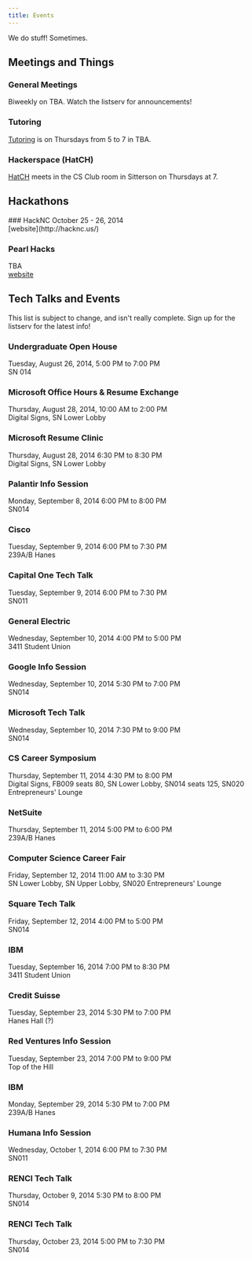 ```yaml
---
title: Events
---
```


We do stuff! Sometimes.

<section markdown="1" id="events">

Meetings and Things
-----------
<div class="group" markdown="1">

### General Meetings
Biweekly on TBA. Watch the listserv for announcements!

### Tutoring
[Tutoring](/Tutoring) is on Thursdays from 5 to 7 in TBA.

### Hackerspace (HatCH)
[HatCH](/Hackerspace) meets in the CS Club room in Sitterson on Thursdays at 7.
</div>

Hackathons
-------------
<div class="group" markdown="1">
### HackNC
October 25 - 26, 2014 <br>
[website](http://hacknc.us/)

### Pearl Hacks
TBA <br>
[website](http://pearlhacks.com/)

</div>

Tech Talks and Events
----------
This list is subject to change, and isn't really complete. Sign up for the
listserv for the latest info!

<div class="group" markdown="1">

### Undergraduate Open House
Tuesday, August 26, 2014, 5:00 PM to 7:00 PM <br>
SN 014

### Microsoft Office Hours & Resume Exchange
Thursday, August 28, 2014, 10:00 AM to 2:00 PM <br>
Digital Signs, SN Lower Lobby

### Microsoft Resume Clinic
Thursday, August 28, 2014 6:30 PM to 8:30 PM <br>
Digital Signs, SN Lower Lobby

### Palantir Info Session
Monday, September 8, 2014 6:00 PM to 8:00 PM <br>
SN014

### Cisco
Tuesday, September 9, 2014 6:00 PM to 7:30 PM <br>
239A/B Hanes

### Capital One Tech Talk
Tuesday, September 9, 2014 6:00 PM to 7:30 PM <br>
SN011

### General Electric
Wednesday, September 10, 2014 4:00 PM to 5:00 PM <br>
3411 Student Union

### Google Info Session
Wednesday, September 10, 2014 5:30 PM to 7:00 PM <br>
SN014

### Microsoft Tech Talk
Wednesday, September 10, 2014 7:30 PM to 9:00 PM <br>
SN014

### CS Career Symposium
Thursday, September 11, 2014 4:30 PM to 8:00 PM <br>
Digital Signs, FB009 seats 80, SN Lower Lobby, SN014 seats 125, SN020 Entrepreneurs' Lounge

### NetSuite
Thursday, September 11, 2014 5:00 PM to 6:00 PM <br>
239A/B Hanes

### Computer Science Career Fair
Friday, September 12, 2014 11:00 AM to 3:30 PM <br>
SN Lower Lobby, SN Upper Lobby, SN020 Entrepreneurs' Lounge

### Square Tech Talk
Friday, September 12, 2014 4:00 PM to 5:00 PM <br>
SN014

### IBM
Tuesday, September 16, 2014 7:00 PM to 8:30 PM <br>
3411 Student Union

### Credit Suisse
Tuesday, September 23, 2014 5:30 PM to 7:00 PM <br>
Hanes Hall (?)

### Red Ventures Info Session
Tuesday, September 23, 2014 7:00 PM to 9:00 PM <br>
Top of the Hill

### IBM
Monday, September 29, 2014 5:30 PM to 7:00 PM <br>
239A/B Hanes

### Humana Info Session
Wednesday, October 1, 2014 6:00 PM to 7:30 PM <br>
SN011

### RENCI Tech Talk
Thursday, October 9, 2014 5:30 PM to 8:00 PM <br>
SN014

### RENCI Tech Talk
Thursday, October 23, 2014 5:00 PM to 7:30 PM <br>
SN014

</div>
</section>
